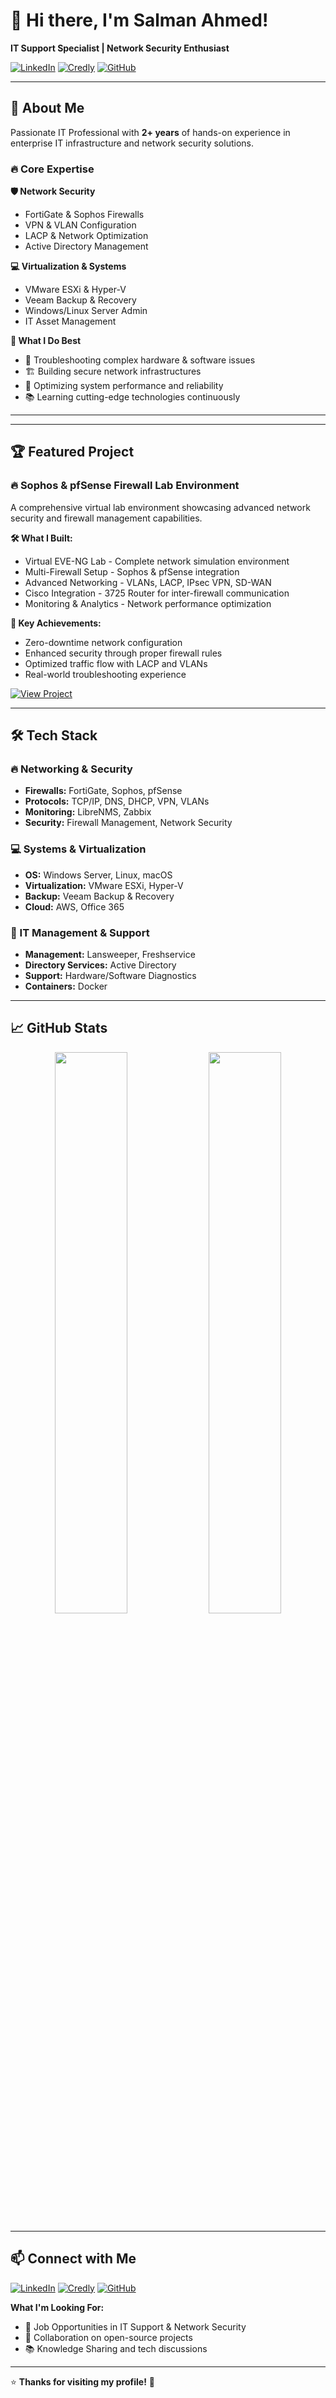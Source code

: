 # 👋 Hi there, I'm Salman Ahmed!

**IT Support Specialist | Network Security Enthusiast**

[![LinkedIn](https://img.shields.io/badge/LinkedIn-0077B5?style=for-the-badge&logo=linkedin&logoColor=white)](https://linkedin.com/in/salman-itspecialist)
[![Credly](https://img.shields.io/badge/Credly-FF6B35?style=for-the-badge&logo=credly&logoColor=white)](https://www.credly.com/users/salman-ahmed827)
[![GitHub](https://img.shields.io/badge/GitHub-100000?style=for-the-badge&logo=github&logoColor=white)](https://github.com/salman-itpro)

---

## 🎯 About Me

Passionate IT Professional with **2+ years** of hands-on experience in enterprise IT infrastructure and network security solutions.

### 🔥 Core Expertise

**🛡️ Network Security**
- FortiGate & Sophos Firewalls
- VPN & VLAN Configuration  
- LACP & Network Optimization
- Active Directory Management

**💻 Virtualization & Systems**
- VMware ESXi & Hyper-V
- Veeam Backup & Recovery
- Windows/Linux Server Admin
- IT Asset Management

**🌟 What I Do Best**
- 🔧 Troubleshooting complex hardware & software issues
- 🏗️ Building secure network infrastructures
- 🚀 Optimizing system performance and reliability
- 📚 Learning cutting-edge technologies continuously

---

---

## 🏆 Featured Project

### 🔥 Sophos & pfSense Firewall Lab Environment

A comprehensive virtual lab environment showcasing advanced network security and firewall management capabilities.

**🛠️ What I Built:**
- Virtual EVE-NG Lab - Complete network simulation environment
- Multi-Firewall Setup - Sophos & pfSense integration
- Advanced Networking - VLANs, LACP, IPsec VPN, SD-WAN
- Cisco Integration - 3725 Router for inter-firewall communication
- Monitoring & Analytics - Network performance optimization

**🚀 Key Achievements:**
- Zero-downtime network configuration
- Enhanced security through proper firewall rules
- Optimized traffic flow with LACP and VLANs
- Real-world troubleshooting experience

[![View Project](https://img.shields.io/badge/View%20on%20LinkedIn-0077B5?style=for-the-badge&logo=linkedin&logoColor=white)](https://linkedin.com/in/salman-itspecialist)

---

## 🛠️ Tech Stack

### 🔥 Networking & Security
- **Firewalls:** FortiGate, Sophos, pfSense
- **Protocols:** TCP/IP, DNS, DHCP, VPN, VLANs
- **Monitoring:** LibreNMS, Zabbix
- **Security:** Firewall Management, Network Security

### 💻 Systems & Virtualization
- **OS:** Windows Server, Linux, macOS
- **Virtualization:** VMware ESXi, Hyper-V
- **Backup:** Veeam Backup & Recovery
- **Cloud:** AWS, Office 365

### 🔧 IT Management & Support
- **Management:** Lansweeper, Freshservice
- **Directory Services:** Active Directory
- **Support:** Hardware/Software Diagnostics
- **Containers:** Docker

---

## 📈 GitHub Stats

<p align="center">
  <img width="48%" src="https://github-readme-stats.vercel.app/api?username=salman-ahmed&show_icons=true&theme=tokyonight" />
  <img width="48%" src="https://github-readme-streak-stats.herokuapp.com/?user=salman-ahmed&theme=tokyonight" />
</p>

---

## 📫 Connect with Me

[![LinkedIn](https://img.shields.io/badge/LinkedIn-0077B5?style=for-the-badge&logo=linkedin&logoColor=white)](https://linkedin.com/in/salman-itspecialist)
[![Credly](https://img.shields.io/badge/Credly-FF6B35?style=for-the-badge&logo=credly&logoColor=white)](https://www.credly.com/users/salman-ahmed827)
[![GitHub](https://img.shields.io/badge/GitHub-100000?style=for-the-badge&logo=github&logoColor=white)](https://github.com/salman-itpro)

**What I'm Looking For:**
- 💼 Job Opportunities in IT Support & Network Security
- 🤝 Collaboration on open-source projects
- 📚 Knowledge Sharing and tech discussions

---

⭐ **Thanks for visiting my profile!** 🚀
